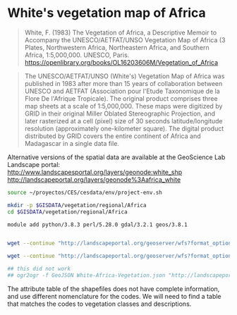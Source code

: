 # White's vegetation map of Africa

> White, F. (1983) The Vegetation of Africa, a Descriptive Memoir to Accompany the UNESCO/AETFAT/UNSO Vegetation Map of Africa (3 Plates, Northwestern Africa, Northeastern Africa, and Southern Africa, 1:5,000,000. UNESCO, Paris.
https://openlibrary.org/books/OL16203606M/Vegetation_of_Africa

> The UNESCO/AETFAT/UNSO (White's) Vegetation Map of Africa was published in 1983 after more than 15 years of collaboration between UNESCO and AETFAT (Association pour l'Etude Taxonomique de la Flore De l'Afrique Tropicale). The original product comprises three map sheets at a scale of 1:5,000,000. These maps were digitized by GRID in their original Miller Oblated Stereographic Projection, and later rasterized at a cell (pixel) size of 30 seconds latitude/longitude resolution (approximately one-kilometer square). The digital product distributed by GRID covers the entire continent of Africa and Madagascar in a single data file.

Alternative versions of the spatial data are available at the GeoScience Lab Landscape portal:
http://www.landscapesportal.org/layers/geonode:white_shp
http://landscapeportal.org/layers/geonode%3Aafrica_white

```sh
source ~/proyectos/CES/cesdata/env/project-env.sh

mkdir -p $GISDATA/vegetation/regional/Africa
cd $GISDATA/vegetation/regional/Africa

module add python/3.8.3 perl/5.28.0 gdal/3.2.1 geos/3.8.1


wget --continue "http://landscapeportal.org/geoserver/wfs?format_options=charset%3AUTF-8&typename=geonode%3Aafrica_white&outputFormat=SHAPE-ZIP&version=1.0.0&service=WFS&request=GetFeature" --output-document=White-Africa-Vegetation.zip

wget --continue "http://landscapeportal.org/geoserver/wfs?format_options=charset%3AUTF-8&typename=geonode%3Awhite_shp&outputFormat=SHAPE-ZIP&version=1.0.0&service=WFS&request=GetFeature" --output-document=White-Africa-Vegetation-alt2.zip

## this did not work
## ogr2ogr -f GeoJSON White-Africa-Vegetation.json "http://landscapeportal.org/geoserver/wfs?srsName=EPSG%3A4326&typename=geonode%3Aafrica_white&outputFormat=json&version=1.0.0&service=WFS&request=GetFeature" GeoJSONSeq

```

The attribute table of the shapefiles does not have complete information, and use different nomenclature for the codes. We will need to find a table that matches the codes to vegetation classes and descriptions.
